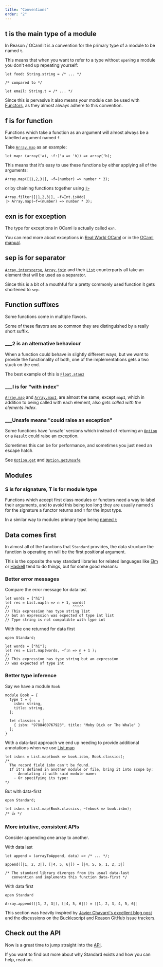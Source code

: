 ```yaml
---
title: "Conventions"
order: "2"
---
```


## t is the main type of a module

In Reason / OCaml it is a convention for the primary type of a module to be named `t`.

This means that when you want to refer to a type without `open`ing a module you don't end up repeating yourself:

```reason
let food: String.string = /* ... */

/* compared to */

let email: String.t = /* ... */
```

Since this is pervasive it also means your module can be used with [Functors](http://dev.realworldocaml.org/functors.html), as they almost always adhere to this convention.

## f is for function

Functions which take a function as an argument will almost always be a labelled argument named `f`.

Take [`Array.map`](/api#Array.map) as an example:

```reason
let map: (array('a), ~f:('a => 'b)) => array('b);
```

This means that it's easy to use these functions by either applying all of the
arguments:

```reason
Array.map([|1,2,3|], ~f=(number) => number * 3);
```

or by chaining functions together using [`|>`](/api#Fun.pipe)

```reason
Array.filter([|1,2,3|], ~f=Int.isOdd)
|> Array.map(~f=(number) => number * 3);
```

## exn is for exception

The type for exceptions in OCaml is actually called `exn`.

You can read more about exceptions in [Real World OCaml](http://dev.realworldocaml.org/error-handling.html#scrollNav-2) or in the [OCaml manual](https://caml.inria.fr/pub/docs/manual-ocaml/coreexamples.html#s:exceptions).

## sep is for separator

[`Array.intersperse`](/api#Array.intersperse), [`Array.join`](/api#Array.join)
and their [`List`](/api#List) counterparts all take an element that will be used
as a separator.

Since this is a bit of a mouthful for a pretty commonly used function it gets shortened to `sep`.

## Function suffixes

Some functions come in multiple flavors.

Some of these flavors are so common they are distinguished by a really short suffix.

### ___2 is an alternative behaviour

When a function could behave in slightly different ways, but we want to provide the functionality of both, one of the implementations gets a two stuck on the end.

The best example of this is [`Float.atan2`](/api#Float.atan2)

### ___I is for "with index"

[`Array.map`](/api#Array.map) and [`Array.mapI`](/api#Array.mapI), are almost
the same, except `mapI`, which in addition to being called with each element,
also _gets called with the elements index_.

### ___Unsafe means "could raise an exception"

Some functions have 'unsafe' versions which instead of returning an [`Option`](/api#Option) or a [`Result`](/api#Result) could raise an exception.

Sometimes this can be for performance, and sometimes you just need an escape hatch.

See [`Option.get`](/api#Option.get) and [`Option.getUnsafe`](/api#Option.getUnsafe)

## Modules

### S is for signature, T is for module type

Functions which accept first class modules or functors need a way to label their arguments, and to avoid this being too long they are usually named `S` for the signature a functor returns and `T` for the input type.

In a similar way to modules primary type being [named `t`](#t-is-the-main-type-of-n-module)

## Data comes first

In almost all of the functions that `Standard` provides, the data structure the
function is operating on will be the first positional argument.

This is the opposite the way standard libraries for related languages
like
[Elm](https://package.elm-lang.org/help/design-guidelines#the-data-structure-is-always-the-last-argument)
or
[Haskell](https://downloads.haskell.org/~ghc/latest/docs/html/libraries/base-4.13.0.0/GHC-List.html)
tend to do things, but for some good reasons:

### Better error messages

Compare the error message for data last

```reason
let words = ["hi"]
let res = List.map(n => n + 1, words)
//                             ^^^^^
// This expression has type string list
// but an expression was expected of type int list
// Type string is not compatible with type int
```

With the one returned for data first

```reason
open Standard;

let words = ["hi"];
let res = List.map(words, ~f:n => n + 1 );
//                                ^
// This expression has type string but an expression
// was expected of type int
```

### Better type inference

Say we have a module `Book`

```reason
module Book = {
  type t = {
    isbn: string,
    title: string,
  };

  let classics = [
    { isbn: "9788460767923", title: "Moby Dick or The Whale" }
  ];
}
```

With a data-last approach we end up needing to provide additional annotations when we use [List.map](/api#List.map)

```reason
let isbns = List.map(book => book.isbn, Book.classics);
/*
  The record field isbn can't be found.
  If it's defined in another module or file, bring it into scope by:
    - Annotating it with said module name:
    - Or specifying its type:
*/
```

But with data-first

```reason
open Standard;

let isbns = List.map(Book.classics, ~f=book => book.isbn);
/* 👍 */
```

### More intuitive, consistent APIs

Consider appending one array to another.

With data last

```reason
let append = (arrayToAppend, data) => /* ... */;

append([|1, 2, 3|], [|4, 5, 6|]) = [|4, 5, 6, 1, 2, 3|]

/* The standard library diverges from its usual data-last
   convention and implements this function data-first */
```

With data first

```reason
open Standard

Array.append([|1, 2, 3|], [|4, 5, 6|]) = [|1, 2, 3, 4, 5, 6|]
```

This section was heavily inspired by [Javier Chavarri's excellent blog post](https://www.javierchavarri.com/data-first-and-data-last-a-comparison/) and the discussions on the [Bucklescript](https://github.com/BuckleScript/bucklescript/issues/2625) and [Reason](https://github.com/facebook/reason/issues/1452#issuecomment-350424873) GitHub issue trackers.

## Check out the API

Now is a great time to jump straight into the [API](/api).

If you want to find out more about why Standard exists and how you can help, read on.
